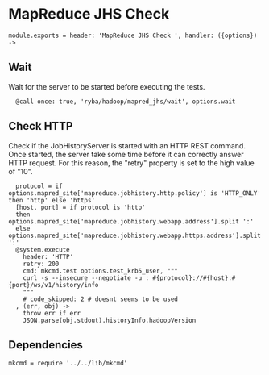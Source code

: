 

# MapReduce JHS Check

    module.exports = header: 'MapReduce JHS Check ', handler: ({options}) ->

## Wait

Wait for the server to be started before executing the tests.

      @call once: true, 'ryba/hadoop/mapred_jhs/wait', options.wait

## Check HTTP

Check if the JobHistoryServer is started with an HTTP REST command. Once
started, the server take some time before it can correctly answer HTTP request.
For this reason, the "retry" property is set to the high value of "10".

      protocol = if options.mapred_site['mapreduce.jobhistory.http.policy'] is 'HTTP_ONLY' then 'http' else 'https'
      [host, port] = if protocol is 'http'
      then options.mapred_site['mapreduce.jobhistory.webapp.address'].split ':'
      else options.mapred_site['mapreduce.jobhistory.webapp.https.address'].split ':'
      @system.execute
        header: 'HTTP'
        retry: 200
        cmd: mkcmd.test options.test_krb5_user, """
        curl -s --insecure --negotiate -u : #{protocol}://#{host}:#{port}/ws/v1/history/info
        """
        # code_skipped: 2 # doesnt seems to be used
      , (err, obj) ->
        throw err if err
        JSON.parse(obj.stdout).historyInfo.hadoopVersion

## Dependencies

    mkcmd = require '../../lib/mkcmd'
